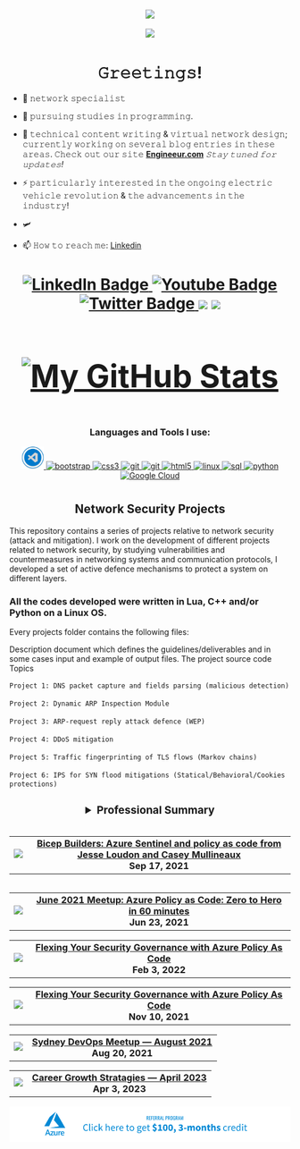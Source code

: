 <!--
**testcomputer/testcomputer** 
Keep your code neat
Maintain simply structure
And above all else, leave yourself notes
-->
    
<!--  <a target="_blank" href="https://github-readme-medium-recent-article.vercel.app/medium/@testcomputer/0"><img src="https://github-readme-medium-recent-article.vercel.app/medium/@testcomputer/0" alt="Recent Article 0">
    -->
<h1 align="center">
    <img src="https://camo.githubusercontent.com/82291b0fe831bfc6781e07fc5090cbd0a8b912bb8b8d4fec0696c881834f81ac/68747470733a2f2f70726f626f742e6d656469612f394575424971676170492e676966" width="750" height="1">
    <img src="https://camo.githubusercontent.com/d88bdce683bc31abcfc8fd8774880f5a305e4e59/687474703a2f2f692e696d6775722e636f6d2f6337476d414a662e706e67" />
 <br>
</h>  
    
<!-- <img src="https://camo.githubusercontent.com/82291b0fe831bfc6781e07fc5090cbd0a8b912bb8b8d4fec0696c881834f81ac/68747470733a2f2f70726f626f742e6d656469612f394575424971676170492e676966" width="750" height="1"> -->



 <!-- <p align="left"> <img src="https://komarev.com/ghpvc/?username=raghav-byte" alt="testcomputer" /> </p> -->

<div id="header" align="center"> <img src="https://user-images.githubusercontent.com/104815254/170267211-7f5c43d2-cc8b-4e82-8bf3-068591c66093.gif" width="100"/> </div>

<div id="badges">

</div>

<h1 align="center"> 𝙶𝚛𝚎𝚎𝚝𝚒𝚗𝚐𝚜!
    </h1>
    
 <!-- 
<img src="https://camo.githubusercontent.com/e8e7b06ecf583bc040eb60e44eb5b8e0ecc5421320a92929ce21522dbc34c891/68747470733a2f2f6d656469612e67697068792e636f6d2f6d656469612f6876524a434c467a6361737252346961377a2f67697068792e676966" width="30px"/>
</h1> 
-->

- :telescope: 𝚗𝚎𝚝𝚠𝚘𝚛𝚔 𝚜𝚙𝚎𝚌𝚒𝚊𝚕𝚒𝚜𝚝 

- 🧮 𝚙𝚞𝚛𝚜𝚞𝚒𝚗𝚐 𝚜𝚝𝚞𝚍𝚒𝚎𝚜 𝚒𝚗 𝚙𝚛𝚘𝚐𝚛𝚊𝚖𝚖𝚒𝚗𝚐.
 
- :seedling: 𝚝𝚎𝚌𝚑𝚗𝚒𝚌𝚊𝚕 𝚌𝚘𝚗𝚝𝚎𝚗𝚝 𝚠𝚛𝚒𝚝𝚒𝚗𝚐 & 𝚟𝚒𝚛𝚝𝚞𝚊𝚕 𝚗𝚎𝚝𝚠𝚘𝚛𝚔 𝚍𝚎𝚜𝚒𝚐𝚗; 𝚌𝚞𝚛𝚛𝚎𝚗𝚝𝚕𝚢 𝚠𝚘𝚛𝚔𝚒𝚗𝚐 𝚘𝚗 𝚜𝚎𝚟𝚎𝚛𝚊𝚕 𝚋𝚕𝚘𝚐 𝚎𝚗𝚝𝚛𝚒𝚎𝚜 𝚒𝚗 𝚝𝚑𝚎𝚜𝚎 𝚊𝚛𝚎𝚊𝚜. 𝙲𝚑𝚎𝚌𝚔 𝚘𝚞𝚝 𝚘𝚞𝚛 𝚜𝚒𝚝𝚎 <b> [Engineeur.com](https://engineeur.com)</b> *𝚂𝚝𝚊𝚢 𝚝𝚞𝚗𝚎𝚍 𝚏𝚘𝚛 𝚞𝚙𝚍𝚊𝚝𝚎𝚜!* 

- :zap: 𝚙𝚊𝚛𝚝𝚒𝚌𝚞𝚕𝚊𝚛𝚕𝚢 𝚒𝚗𝚝𝚎𝚛𝚎𝚜𝚝𝚎𝚍 𝚒𝚗 𝚝𝚑𝚎 𝚘𝚗𝚐𝚘𝚒𝚗𝚐 𝚎𝚕𝚎𝚌𝚝𝚛𝚒𝚌 𝚟𝚎𝚑𝚒𝚌𝚕𝚎 𝚛𝚎𝚟𝚘𝚕𝚞𝚝𝚒𝚘𝚗 & 𝚝𝚑𝚎 𝚊𝚍𝚟𝚊𝚗𝚌𝚎𝚖𝚎𝚗𝚝𝚜 𝚒𝚗 𝚝𝚑𝚎 𝚒𝚗𝚍𝚞𝚜𝚝𝚛𝚢!

- :small_airplane: 

<!-- 
                                                Understand the code 
                                                Practice simplicity
                                                Take your time
                                                Research & study new framworks and techniques-->




<!--


                                     There is an easter egg located somewhere in this file. Happy hunting! 


-->

- :mailbox: 𝙷𝚘𝚠 𝚝𝚘 𝚛𝚎𝚊𝚌𝚑 𝚖𝚎: [Linkedin](https://www.linkedin.com/in/daniel-j-w-torres)

<h1 align="center">

<a href="https://www.linkedin.com/in/daniel-j-w-torres/">
        <img src="https://img.shields.io/badge/LinkedIn-blue?style=for-the-badge&logo=linkedin&logoColor=white" alt="LinkedIn Badge"/> 
            </a>
<!-- <a href="https://www.youtube.com/channel/UCwlMLasm-aDMaSQc62F92Zg/"> -->
    <a href="https://www.youtube.com/@danijordwiletorr"> 
        <img src="https://img.shields.io/badge/YouTube-red?style=for-the-badge&logo=youtube&logoColor=white" alt="Youtube Badge"/>
            </a>
<a href="https://www.twitter.com/danijordwiletor">
        <img src="https://img.shields.io/badge/Twitter-blue?style=for-the-badge&logo=twitter&logoColor=white" alt="Twitter Badge"/>
            </a>
<img src="https://github.com/testcomputer"data-canonical-src="https://img.shields.io/badge/-GitHub-181717?style=for-the-badge&amp;logo=GitHub&amp;logoColor=white'" style="max-width: 100%;"> 
            </a>
<a href="https://discord.com/channels/1033909070643609662/1033909071520206899">
<img src="https://camo.githubusercontent.com/3f990cfefb64f13d28397fe586c3aa38a81fde585de479205d63c79363ebe07a/68747470733a2f2f696d672e736869656c64732e696f2f62616467652f446973636f72642d3732383944413f7374796c653d666f722d7468652d6261646765266c6f676f3d646973636f7264266c6f676f436f6c6f723d7768697465" 
            </a>

<h1 align="center"> 
 
[![My GitHub Stats](https://github-readme-stats.vercel.app/api/?username=testcomputer&count_private=true&theme=tokyonight&showicons=true)]()
<!-- 
![](https://komarev.com/ghpvc/?username=tstcomputer&style=plastic-square&color=brightgreen)
 -->
 </h1>
 
<!-- 
                                            <details>
                                            <summary>Web development</summary> Web development, 
                                            also known as website development, refers to the tasks 
                                            associated with creating, building, and maintaining websties.
                                            </p>
                                            </details>
-->

<h3 align="center"> Languages and Tools I use:
    </h3>
<p align="center"> 
   <a href="https://code.visualstudio.com/" target="_blank"> <img src="https://github.com/Pedro-Murilo/icons-for-readme/blob/main/.github/vscode-icon.svg"
  alt="bootstrap" width="40" height="40"/> 
  <a href="https://getbootstrap.com" target="_blank"> <img src="https://img.icons8.com/color/48/000000/bootstrap.png"
  alt="bootstrap" width="40" height="40"/> 
    </a>
  <a href="https://www.w3schools.com/css/" target="_blank"> 
    <img src="https://img.icons8.com/color/48/000000/css3.png" alt="css3" width="40" height="40"/> 
        </a>
      <a href="https://kali.org/" target="_blank"> 
    <img src="https://external-content.duckduckgo.com/iu/?u=http%3A%2F%2Forig12.deviantart.net%2F402b%2Ff%2F2015%2F318%2F9%2F6%2Fmortal_kombat_logo_2_by_llexandro-d9gpghl.png&f=1&nofb=1&ipt=56bc011d65a99ea52b81097395d92e15f3d3f7fe203b5100ed093be5b2a287ef&ipo=images" alt="git" width="40" height="40"/> 
        </a> <!-- {YOU_FOUND.THE.FLAG} -->
  <a href="https://git-scm.com/" target="_blank"> 
    <img src="https://img.icons8.com/color/48/000000/git.png" alt="git" width="40" height="40"/> 
        </a>
  <a href="https://www.w3.org/html/" target="_blank">  <img src="https://img.icons8.com/color/50/000000/html-5.png" alt="html5" width="40" height="40"/> 
    </a>
  <a href="https://www.linux.org/" target="_blank"> <img src="https://img.icons8.com/color/48/000000/linux.png" alt="linux" width="40" height="40"/> 
    </a>
  <a href="https://www.mysql.com/" target="_blank">
    <img src="https://img.icons8.com/color/64/000000/sql.png" alt="sql" width="40" height="40"/> 
    </a>
  <a href="https://www.python.org" target="_blank">
    <img src="https://img.icons8.com/color/48/000000/python.png" alt="python"
  width="40" height="40"/>
    </a>
 <a href="https://cloud.google.com/" target="_blank">
    <img src="https://img.icons8.com/color/48/000000/google-cloud.png" alt="Google Cloud" width="40" height="40"/>
    </a>
        </p> 
            </h1>

    
  
    
<h1 align="center"> 
    </h4>

  <!--   

                                            <details>
                                              <summary><strong> Example </strong></summary>
                                            </details>

 
-->

<h2 align="center">  Network Security Projects 
    </h1>
This repository contains a series of projects relative to network security (attack and mitigation). 
    I work on the development of different projects related to network security, by studying 
    vulnerabilities and countermeasures in networking systems and communication protocols, I 
    developed a set of active defence mechanisms to protect a system on different layers.
    
    
### All the codes developed were written in Lua, C++ and/or Python on a Linux OS.
Every projects folder contains the following files:

Description document which defines the guidelines/deliverables and in some cases input and example of output files.
The project source code
Topics
    
    Project 1: DNS packet capture and fields parsing (malicious detection)

    Project 2: Dynamic ARP Inspection Module

    Project 3: ARP-request reply attack defence (WEP)

    Project 4: DDoS mitigation 

    Project 5: Traffic fingerprinting of TLS flows (Markov chains)

    Project 6: IPS for SYN flood mitigations (Statical/Behavioral/Cookies protections)

<!-- 
   
<h4>
    <details>
      <summary><strong>Mostly Used Languages </strong></summary>
      <img src="https://github-readme-stats.vercel.app/api/top-langs/?username=testcomputer&layout=compact" alt="testcomputer's mostly used Languages"/>
    </details>
</h4>

-->
<h3 align="center"><div>
    <h3>
        <details>
            <summary>
                <strong>Professional Summary</strong>
           </summary>
        <h5> Analytical Linux system administrator with knowledge in various open-source operating systems. 
        Committed to improving network uptime & system availability. 7 years of experience working with UNIX systems.
        Understanding of installing, configuring & administering Linux systems. Known for exceptional 
        performance in network diagnostics & development operations. Diligent troubleshooter, with strong communication 
        skills to interact effectively with employees and various IT environments. Currently developing agile management methodology.</h5>
        </details>
    </h3>
</div>

<!-- YouTube Playlist Begin -->

<table>
    <table style="width:200">
        <tr>
            <td>
                <a href="https://www.youtube.com/watch?v=B03V3Tazcec">
                    <img width="140px" src="https://i.ytimg.com/vi/B03V3Tazcec/mqdefault.jpg">
                </a>
            </td>
<td>
    <a href="https://www.youtube.com/watch?v=B03V3Tazcec">Bicep Builders: Azure Sentinel and policy as code from Jesse Loudon and Casey Mullineaux
    </a>
    <br/>Sep 17, 2021
            </td>
        </tr>
    </table>
    
<table>
    <table style="width:200">
        <tr>
            <td>
                <a href="https://www.youtube.com/watch?v=AVn5glYBz84">
                    <img width="140px" src="https://i.ytimg.com/vi/AVn5glYBz84/mqdefault.jpg">
                </a>
            </td>
<td>
    <a href="https://www.youtube.com/watch?v=AVn5glYBz84">June 2021 Meetup: Azure Policy as Code: Zero to Hero in 60 minutes
    </a>
    <br/>Jun 23, 2021
            </td>
        </tr>
    </table>

<table>
    <tr>
        <td>
            <a href="https://www.youtube.com/watch?v=SuH_TBBsvLI">
                <img width="140px" src="https://i.ytimg.com/vi/SuH_TBBsvLI/mqdefault.jpg">
            </a>
        </td>
<td>
    <a href="https://www.youtube.com/watch?v=SuH_TBBsvLI">Flexing Your Security Governance with Azure Policy As Code
    </a>
    <br/>Feb 3, 2022
        </td>
    </tr>
    </table>

<table>
    <tr>
        <td>
            <a href="https://www.youtube.com/watch?v=-KSLh2I9e1U">
                <img width="140px" src="https://i.ytimg.com/vi/-KSLh2I9e1U/mqdefault.jpg">
            </a>
        </td>
<td>
    <a href="https://www.youtube.com/watch?v=-KSLh2I9e1U">Flexing Your Security Governance with Azure Policy As Code
    </a>
    <br/>Nov 10, 2021
        </td>
    </tr>
    </table>

<table>
    <tr>
        <td>
            <a href="https://www.youtube.com/watch?v=dPwy8nlNyNM">
                <img width="140px" src="https://i.ytimg.com/vi/dPwy8nlNyNM/mqdefault.jpg">
            </a>
        </td>
<td>
    <a href="https://www.youtube.com/watch?v=dPwy8nlNyNM">Sydney DevOps Meetup — August 2021
    </a>
    <br/>Aug 20, 2021
        </td>
    </tr>
    </table>

<!-- YouTube Playlist End -->
  
    
 <table>
    <tr>
        <td>
            <a href="https://engineeur.com/f/career-growth-strategies-for-new-professionals">
                <img width="140px" src="https://user-images.githubusercontent.com/104815254/230734507-d07ffaeb-0539-4630-a1cf-53ab10ca6bbe.png">
            </a>
        </td>
<td>
    <a href="https://engineeur.com/f/career-growth-strategies-for-new-professionals">Career Growth Stratagies — April 2023
    </a>
    <br/>Apr 3, 2023
        </td>
    </tr>
    </table>
   
    
    
    
    
    
    
    
    
    
    
    
    
    
    
    
    
 
<p align="center"> <a href="https://www.azure.com" target="_blank"> <img src="https://raw.githubusercontent.com/pry0cc/axiom/master/screenshots/Referrals/azure_referral.png" 
 screenshots/Referrals/azure_referral.png/>
